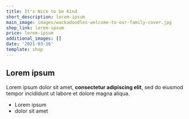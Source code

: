 ```yaml
---
title: It's Nice to be Kind
short_description: lorem-ipsum
main_image: images/wackadoodles-welcome-to-our-family-cover.jpg
shop_link: lorem-ipsum
price: lorem-ipsum
additional_images: []
date: '2021-03-16'
template: shop
---
```

## Lorem ipsum

Lorem ipsum dolor sit amet, **consectetur adipiscing elit**, sed do eiusmod tempor incididunt ut labore et dolore magna aliqua.

- Lorem ipsum
- dolor sit amet